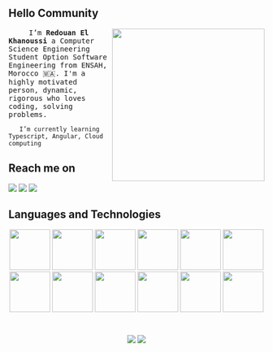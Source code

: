 

<p float="left" align="center">
 
</p>


## Hello Community

<img align="right" src="https://devstickers.com/assets/img/pro/8bul.png" height="300" width="300"/>
<samp>
 <p align=”justify” style="text-indent:40px;">
    I’m <b>Redouan El Khanoussi</b> a Computer Science Engineering Student Option Software Engineering from ENSAH, Morocco 🇲🇦. 
    I'm a highly motivated person, dynamic, rigorous who loves coding, solving problems.
 </p>
</samp>

       I’m currently learning Typescript, Angular, Cloud computing


## Reach me on

[<img src="https://img.icons8.com/color/50/000000/linkedin.png"/>](https://www.linkedin.com/in/redouan-el-khanoussi/)
[<img src="https://img.icons8.com/fluency/50/000000/twitter.png"/>](https://twitter.com/RedoneN13)
[<img src="https://img.icons8.com/fluency/50/000000/domain.png" />](https://www.redouanelkhanoussi.engineer)
## Languages and Technologies

<p float="left" align="center">

 <img src="https://devstickers.com/assets/img/pro/7kaq.png" width="80">
 <img src="https://devstickers.com/assets/img/pro/zl8i.png" width="80">
 <img src="https://devstickers.com/assets/img/cat/php.png" width="80"/>
 <img src="https://devstickers.com/assets/img/pro/iqm9.png" width="80">
 <img src="https://devstickers.com/assets/img/pro/8pnd.png" width="80">
 <img src="https://devstickers.com/assets/img/pro/i4eg.png" width="80">
 <img src="https://devstickers.com/assets/img/pro/z30l.png" width="80">
 <img src="https://devstickers.com/assets/img/pro/apiv.png" width="80">
 <img src="https://img.icons8.com/color/60/000000/spring-logo.png" width="80"/>
 <img src="https://img.icons8.com/color/60/000000/intellij-idea.png" width="80"/>
 <img src="https://img.icons8.com/office/60/000000/java-eclipse.png" width="80"/>
 <img src="https://devstickers.com/assets/img/pro/nve0.png"  width="80"/>
</p>

#

<p float="left" align="center">
<img align="center" src="https://github-readme-stats.vercel.app/api?username=Ookami4&show_icons=true&count_private=true&theme=github_dark">
  <a href="https://github.com/anuraghazra/github-readme-stats">
     <img align="center" src="https://github-readme-stats.vercel.app/api/top-langs/?username=Ookami4&hide=javascript,css,html,blade,scss,hack,less&theme=github_dark">
  </a>
</p>



 
<!---
Redouan-El-Khanoussi/Redouan-El-Khanoussi is a ✨ special ✨ repository because its `README.md` (this file) appears on your GitHub profile.
You can click the Preview link to take a look at your changes.

--->
